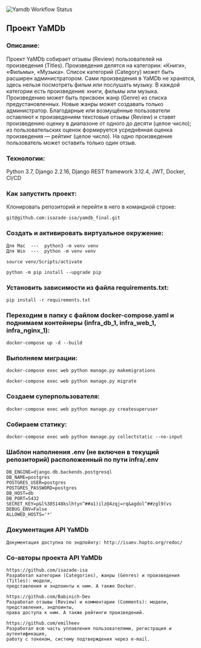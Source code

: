 ![Yamdb Workflow Status](https://github.com/isazade-isa/yamdb_final/actions/workflows/yamdb_workflow.yml/badge.svg?branch=master)

## Проект YaMDb

### Описание:

Проект YaMDb собирает отзывы (Review) пользователей на произведения (Titles). Произведения делятся на категории: «Книги», «Фильмы», «Музыка». Список категорий (Category) может быть расширен администратором.
Сами произведения в YaMDb не хранятся, здесь нельзя посмотреть фильм или послушать музыку.
В каждой категории есть произведения: книги, фильмы или музыка.
Произведению может быть присвоен жанр (Genre) из списка предустановленных. Новые жанры может создавать только администратор.
Благодарные или возмущённые пользователи оставляют к произведениям текстовые отзывы (Review) и ставят произведению оценку в диапазоне от одного до десяти (целое число); из пользовательских оценок формируется усреднённая оценка произведения — рейтинг (целое число). На одно произведение пользователь может оставить только один отзыв.

### Технологии:

Python 3.7, Django 2.2.16, Django REST framework 3.12.4, JWT, Docker, CI/CD

### Как запустить проект:

Клонировать репозиторий и перейти в него в командной строке:

```
git@github.com:isazade-isa/yamdb_final.git
```

### Cоздать и активировать виртуальное окружение:

```
Для Mac  ---  python3 -m venv venv
Для Win  ---  python -m venv venv
```

```
source venv/Scripts/activate
```

```
python -m pip install --upgrade pip
```

### Установить зависимости из файла requirements.txt:

```
pip install -r requirements.txt
```

### Переходим в папку с файлом docker-compose.yaml и поднимаем контейнеры (infra_db_1, infra_web_1, infra_nginx_1):

```
docker-compose up -d --build
```

### Выполняем миграции:

```
docker-compose exec web python manage.py makemigrations
```

```
docker-compose exec web python manage.py migrate
```

### Создаем суперпользователя:

```
docker-compose exec web python manage.py createsuperuser
```

### Собираем статику:

```
docker-compose exec web python manage.py collectstatic --no-input
```

### Шаблон наполнения .env (не включен в текущий репозиторий) расположенный по пути infra/.env

```
DB_ENGINE=django.db.backends.postgresql
DB_NAME=postgres
POSTGRES_USER=postgres
POSTGRES_PASSWORD=postgres
DB_HOST=db
DB_PORT=5432
SECRET_KEY=p&l%385148kslhtyn^##a1)ilz@4zqj=rq&agdol^##zgl9(vs
DEBUG_ENV=False
ALLOWED_HOSTS='*'
```

### Документация API YaMDb

```
Документация доступна по эндпойнту: http://isaev.hopto.org/redoc/
```

### Со-авторы проекта API YaMDb

```
https://github.com/isazade-isa
Разработал категории (Categories), жанры (Genres) и произведения (Titles): модели,
представления и эндпоинты к ним. А также Docker.

https://github.com/Babinich-Dev
Разработал отзывы (Review) и комментарии (Comments): модели, представления, эндпоинты,
права доступа к ним. А также рейтинги произведений.

https://github.com/emilheev
Разработал всю часть уплавления пользователями, регистрация и аутентификация,
работу с токеном, систему подтверждения через e-mail.
```
